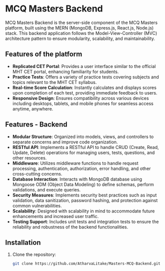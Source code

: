 # MCQ Masters Backend

MCQ Masters Backend is the server-side component of the MCQ Masters platform, built using the MERN (MongoDB, Express.js, React.js, Node.js) stack. This backend application follows the Model-View-Controller (MVC) architecture pattern to ensure modularity, scalability, and maintainability.

## Features of the platform

- **Replicated CET Portal**: Provides a user interface similar to the official MHT CET portal, enhancing familiarity for students.
- **Practice Tests**: Offers a variety of practice tests covering subjects and topics relevant to the MHT CET syllabus.
- **Real-time Score Calculation**: Instantly calculates and displays scores upon completion of each test, providing immediate feedback to users.
- **Responsive Design**: Ensures compatibility across various devices including desktops, tablets, and mobile phones for seamless access anytime, anywhere.

## Features - Backend

- **Modular Structure**: Organized into models, views, and controllers to separate concerns and improve code organization.
- **RESTful API**: Implements a RESTful API to handle CRUD (Create, Read, Update, Delete) operations for managing users, tests, questions, and other resources.
- **Middleware**: Utilizes middleware functions to handle request processing, authentication, authorization, error handling, and other cross-cutting concerns.
- **Database Interaction**: Interacts with MongoDB database using Mongoose ODM (Object Data Modeling) to define schemas, perform validations, and execute queries.
- **Security Measures**: Implements security best practices such as input validation, data sanitization, password hashing, and protection against common vulnerabilities.
- **Scalability**: Designed with scalability in mind to accommodate future enhancements and increased user traffic.
- **Testing Support**: Includes unit tests and integration tests to ensure the reliability and robustness of the backend functionalities.

## Installation

1. Clone the repository:

   ```bash
   git clone https://github.com/AtharvaLitake/Masters-MCQ-Backend.git
